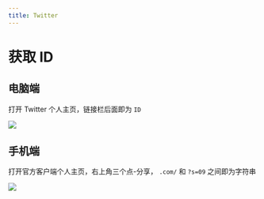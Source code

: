 ```yaml
---
title: Twitter
---
```


# 获取 ID

## 电脑端

打开 Twitter 个人主页，链接栏后面即为 ```ID```

<a data-fancybox title="" href="/Snipaste_2021-07-27_22-02-15.png">![](/Snipaste_2021-07-27_22-02-15.png)</a>

## 手机端

打开官方客户端个人主页，右上角三个点-分享， ```.com/``` 和 ```?s=09``` 之间即为字符串

<a data-fancybox title="" href="/1627393855190.png">![](/1627393855190.png)</a>
